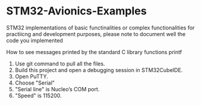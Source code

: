 # STM32-Avionics-Examples
STM32 implementations of basic functinalities or complex functionalities for practiicng and development purposes, please note to document well the code you implemented

How to see messages printed by the standard C library functions printf
  1. Use git command to pull all the files.
  2. Build this project and open a debugging session in STM32CubeIDE. 
  3. Open PuTTY.
  4. Choose "Serial"
  5. "Serial line" is Nucleo’s COM port.
  6. "Speed" is 115200.
